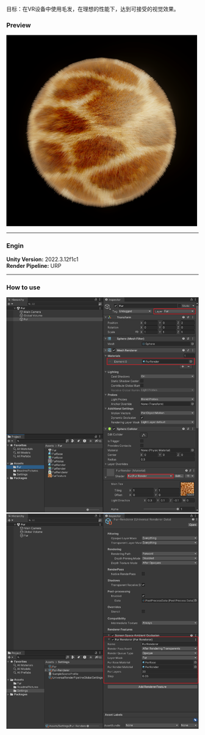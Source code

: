 目标：在VR设备中使用毛发，在理想的性能下，达到可接受的视觉效果。  
### Preview
![](./ReadmePictures/Preview.png)  

---  
### Engin
**Unity Version:** 2022.3.12f1c1  
**Render Pipeline:** URP

---  
### How to use
![](./ReadmePictures/Settings_1.png)  
![](./ReadmePictures/Settings_2.png)
